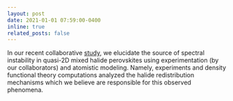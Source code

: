 ```yaml
---
layout: post
date: 2021-01-01 07:59:00-0400
inline: true
related_posts: false
---
```


In our recent collaborative [study](https://doi.org/10.1021/acsnano.0c08897), we elucidate the source of spectral instability in quasi-2D mixed halide perovskites using experimentation (by our collaborators) and atomistic modeling. Namely, experiments and density functional theory computations analyzed the halide redistribution mechanisms which we believe are responsible for this observed phenomena.
